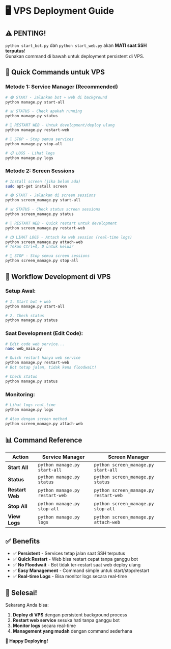 # 🖥️ VPS Deployment Guide

## ⚠️ PENTING!
`python start_bot.py` dan `python start_web.py` akan **MATI saat SSH terputus**!  
Gunakan command di bawah untuk deployment persistent di VPS.

## 🚀 Quick Commands untuk VPS

### **Metode 1: Service Manager (Recommended)**

```bash
# 🟢 START - Jalankan bot + web di background
python manage.py start-all

# 📊 STATUS - Check apakah running
python manage.py status

# 🔄 RESTART WEB - Untuk development/deploy ulang
python manage.py restart-web

# 🛑 STOP - Stop semua services
python manage.py stop-all

# 📋 LOGS - Lihat logs
python manage.py logs
```

### **Metode 2: Screen Sessions**

```bash
# Install screen (jika belum ada)
sudo apt-get install screen

# 🟢 START - Jalankan di screen sessions
python screen_manage.py start-all

# 📊 STATUS - Check status screen sessions
python screen_manage.py status

# 🔄 RESTART WEB - Quick restart untuk development
python screen_manage.py restart-web

# 📺 LIHAT LOGS - Attach ke web session (real-time logs)
python screen_manage.py attach-web
# Tekan Ctrl+A, D untuk keluar

# 🛑 STOP - Stop semua screen sessions
python screen_manage.py stop-all
```

## 🎯 Workflow Development di VPS

### **Setup Awal:**
```bash
# 1. Start bot + web
python manage.py start-all

# 2. Check status
python manage.py status
```

### **Saat Development (Edit Code):**
```bash
# Edit code web service...
nano web_main.py

# Quick restart hanya web service
python manage.py restart-web
# Bot tetap jalan, tidak kena floodwait!

# Check status
python manage.py status
```

### **Monitoring:**
```bash
# Lihat logs real-time
python manage.py logs

# Atau dengan screen method
python screen_manage.py attach-web
```

## 📊 Command Reference

| Action | Service Manager | Screen Manager |
|--------|----------------|----------------|
| **Start All** | `python manage.py start-all` | `python screen_manage.py start-all` |
| **Status** | `python manage.py status` | `python screen_manage.py status` |
| **Restart Web** | `python manage.py restart-web` | `python screen_manage.py restart-web` |
| **Stop All** | `python manage.py stop-all` | `python screen_manage.py stop-all` |
| **View Logs** | `python manage.py logs` | `python screen_manage.py attach-web` |

## ✅ Benefits

- ✅ **Persistent** - Services tetap jalan saat SSH terputus
- ✅ **Quick Restart** - Web bisa restart cepat tanpa ganggu bot  
- ✅ **No Floodwait** - Bot tidak ter-restart saat web deploy ulang
- ✅ **Easy Management** - Command simple untuk start/stop/restart
- ✅ **Real-time Logs** - Bisa monitor logs secara real-time

## 🎉 Selesai!

Sekarang Anda bisa:
1. **Deploy di VPS** dengan persistent background process
2. **Restart web service** sesuka hati tanpa ganggu bot
3. **Monitor logs** secara real-time
4. **Management yang mudah** dengan command sederhana

**🚀 Happy Deploying!**
